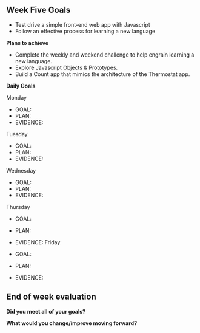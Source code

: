 ## Week Five Goals

- Test drive a simple front-end web app with Javascript
- Follow an effective process for learning a new language

**Plans to achieve**

- Complete the weekly and weekend challenge to help engrain learning a new language.
- Explore Javascript Objects & Prototypes. 
- Build a Count app that mimics the architecture of the Thermostat app.

**Daily Goals**

Monday

- GOAL: 
- PLAN: 
- EVIDENCE: 

Tuesday

- GOAL:
- PLAN: 
- EVIDENCE: 

Wednesday

- GOAL: 
- PLAN: 
- EVIDENCE:

Thursday

- GOAL: 
- PLAN: 
- EVIDENCE: 
Friday

- GOAL: 
- PLAN: 
- EVIDENCE: 

## End of week evaluation 

**Did you meet all of your goals?**


**What would you change/improve moving forward?**
